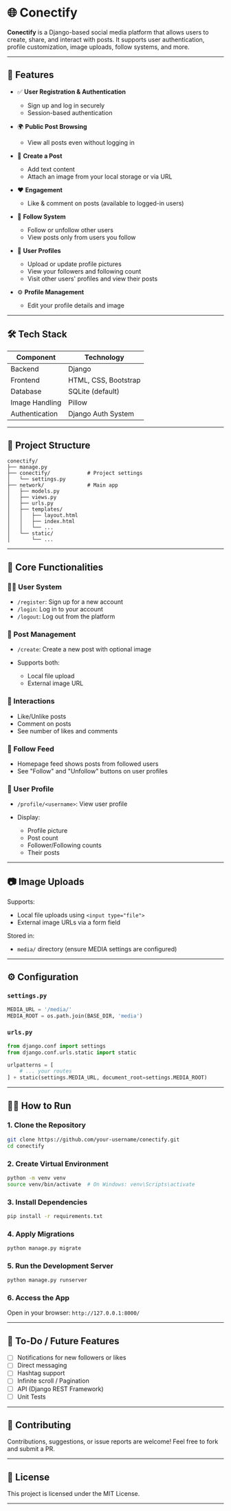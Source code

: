 
# 🌐 Conectify

**Conectify** is a Django-based social media platform that allows users to create, share, and interact with posts. It supports user authentication, profile customization, image uploads, follow systems, and more.

---

## 🚀 Features

* ✅ **User Registration & Authentication**

  * Sign up and log in securely
  * Session-based authentication
* 🌍 **Public Post Browsing**

  * View all posts even without logging in
* 📝 **Create a Post**

  * Add text content
  * Attach an image from your local storage or via URL
* ❤️ **Engagement**

  * Like & comment on posts (available to logged-in users)
* 🔄 **Follow System**

  * Follow or unfollow other users
  * View posts only from users you follow
* 👤 **User Profiles**

  * Upload or update profile pictures
  * View your followers and following count
  * Visit other users' profiles and view their posts
* ⚙️ **Profile Management**

  * Edit your profile details and image

---

## 🛠️ Tech Stack

| Component      | Technology           |
| -------------- | -------------------- |
| Backend        | Django               |
| Frontend       | HTML, CSS, Bootstrap |
| Database       | SQLite (default)     |
| Image Handling | Pillow               |
| Authentication | Django Auth System   |

---

## 📂 Project Structure

```
conectify/
├── manage.py
├── conectify/            # Project settings
│   └── settings.py
├── network/              # Main app
│   ├── models.py
│   ├── views.py
│   ├── urls.py
│   ├── templates/
│   │   ├── layout.html
│   │   ├── index.html
│   │   └── ...
│   └── static/
│       └── ...
```

---

## 🧪 Core Functionalities

### 🧑‍💻 User System

* `/register`: Sign up for a new account
* `/login`: Log in to your account
* `/logout`: Log out from the platform

### 📸 Post Management

* `/create`: Create a new post with optional image
* Supports both:

  * Local file upload
  * External image URL

### 💬 Interactions

* Like/Unlike posts
* Comment on posts
* See number of likes and comments

### 🔁 Follow Feed

* Homepage feed shows posts from followed users
* See "Follow" and "Unfollow" buttons on user profiles

### 📇 User Profile

* `/profile/<username>`: View user profile
* Display:

  * Profile picture
  * Post count
  * Follower/Following counts
  * Their posts

---

## 📷 Image Uploads

Supports:

* Local file uploads using `<input type="file">`
* External image URLs via a form field

Stored in:

* `media/` directory (ensure MEDIA settings are configured)

---

## ⚙️ Configuration

### `settings.py`

```python
MEDIA_URL = '/media/'
MEDIA_ROOT = os.path.join(BASE_DIR, 'media')
```

### `urls.py`

```python
from django.conf import settings
from django.conf.urls.static import static

urlpatterns = [
    # ... your routes
] + static(settings.MEDIA_URL, document_root=settings.MEDIA_ROOT)
```

---

## 🧑‍🏫 How to Run

### 1. Clone the Repository

```bash
git clone https://github.com/your-username/conectify.git
cd conectify
```

### 2. Create Virtual Environment

```bash
python -m venv venv
source venv/bin/activate  # On Windows: venv\Scripts\activate
```

### 3. Install Dependencies

```bash
pip install -r requirements.txt
```

### 4. Apply Migrations

```bash
python manage.py migrate
```

### 5. Run the Development Server

```bash
python manage.py runserver
```

### 6. Access the App

Open in your browser: `http://127.0.0.1:8000/`


---

## 📌 To-Do / Future Features

* [ ] Notifications for new followers or likes
* [ ] Direct messaging
* [ ] Hashtag support
* [ ] Infinite scroll / Pagination
* [ ] API (Django REST Framework)
* [ ] Unit Tests

---

## 🤝 Contributing

Contributions, suggestions, or issue reports are welcome! Feel free to fork and submit a PR.

---

## 📜 License

This project is licensed under the MIT License.

---
